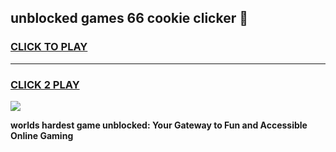 
## unblocked games 66 cookie clicker 👋
<h3>
<a href="https://premium.freeplayer.one?title=unblocked_games_66_cookie_clicker&ref=13F">CLICK TO PLAY</a></h3>
<hr>

<h3>
<a href="https://premium.freeplayer.one?title=unblocked_games_66_cookie_clicker&ref=13F">CLICK 2 PLAY</a>
  
</h3>

<a href="https://premium.freeplayer.one?title=unblocked_games_66_cookie_clicker&ref=12F/"><img src="https://clearcache.store/games.png"></a>


**worlds hardest game unblocked: Your Gateway to Fun and Accessible Online Gaming**
